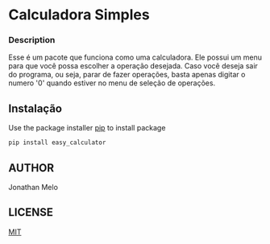 # Calculadora Simples

### Description
Esse é um pacote que funciona como uma calculadora. Ele possui um menu para que você possa escolher a operação desejada. Caso você deseja sair do programa, ou seja, parar de fazer operações, basta apenas digitar o numero '0' quando estiver no menu de seleção de operações.

## Instalação

Use the package installer [pip](https://pip.pypa.io/en/stable/) to install package

```bash
pip install easy_calculator
```

## AUTHOR

Jonathan Melo

## LICENSE

[MIT](https://choosealicense.com/licenses/mit/)
